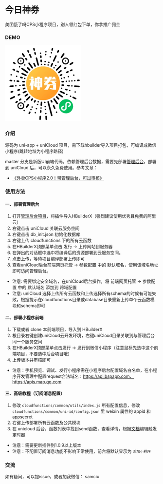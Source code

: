 
# 今日神券

美团饿了吗CPS小程序项目，别人领红包下单，你拿推广佣金

### DEMO

<img src="./examples/code.jpg" width="250" />


### 介绍

源码为 uni-app + uniCloud 项目，需下载hbuilder导入项目打包，可编译成微信小程序(跳转地址为小程序路径)

master 分支是新版UI前端代码，依赖管理后台数据，需要先部署[管理后台](https://ext.dcloud.net.cn/plugin?id=4324)，部署到 uniCloud 后，可以永久免费使用。参考文章：

- [《外卖CPS小程序2.0！带管理后台，可过审核》](https://mp.weixin.qq.com/s/YvTKaEcrNguYsDo8rea7LQ)

### 使用方法

#### 一、部署管理后台
1. 打开[管理后台项目](https://ext.dcloud.net.cn/plugin?id=4324)，将插件导入HBuilderX（强烈建议使用优秀且免费的阿里云）
2. 右键点击 uniCloud 关联云服务空间
3. 右键点击 db_init.json 初始化数据库
4. 右键上传 cloudfunctions 下的所有云函数
5. 在HBuilderX顶部菜单点击 发行 -> 上传网站到服务器
6. 在弹出的对话框中选中将编译后的资源部署到云服务空间。
7. 点击上传，等待项目编译部署上传即可
8. 查看uniCloud后台前端网页托管 -> 参数配置 中的 默认域名，使用该域名地址即可访问管理后台。

- 注意: 需要绑定安全域名，在uniCloud后台操作，将 前端网页托管 -> 参数配置 中的 默认域名 添加到 跨域配置
- 注意: uniCloud 选择上传所有云函数和上传选择所有schema的时候有可能失败，根据提示在cloudfunctions目录或database目录重新上传单个云函数模块和schema即可

#### 二、部署小程序前端
1. 下载或者 clone 本前端项目，导入到 HBuilderX
2. 根目录右键创建uniCloud云开发环境，右键uniCloud目录关联到与管理后台同一个服务空间
3. 在HBuilderX顶部菜单点击发行 -> 发行到微信小程序（注意鼠标先选中这个前端项目，不要选中后台项目哦）
4. 上传版本并审核即可

- 注意：手机预览、调试、发行小程序需在小程序后台配置域名白名单，在小程序开发管理中配置request合法域名：https://api.bspapp.com、https://apis.map.qq.com

#### 三、高级教程（订阅消息配置）
1. 修改 `cloudfunctions/common/utils/index.js` 所有配置信息，修改 `cloudfunctions/common/uni-id/config.json` 里 weixin 属性的 appid 和appsecret
2. 右键上传部署所有云函数及公共模块
3. 在 unicloud 后台，函数列表中找到send函数，查看详情，根据[文档](https://uniapp.dcloud.io/uniCloud/trigger)编辑触发定时器

- 注意：需要更新插件到1.0.9以上版本
- 注意：不配置订阅消息功能不影响正常使用，前台将默认显示为 `添加小程序`
### 交流

如有疑问，可以提issue，或者加我微信： samciu
